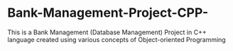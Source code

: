 # Bank-Management-Project-CPP-
This is a Bank Management (Database Management) Project in C++ language created using various concepts of Object-oriented Programming
